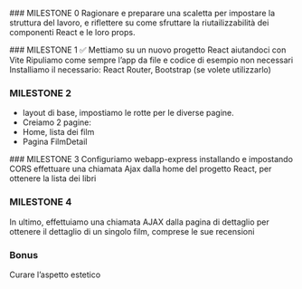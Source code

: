 ### MILESTONE 0
Ragionare e preparare una scaletta per impostare la struttura del lavoro, e riflettere su come sfruttare la riutailizzabilità dei componenti React e le loro props.

### MILESTONE 1 ✅
Mettiamo su un nuovo progetto React aiutandoci con Vite
Ripuliamo come sempre l’app da file e codice di esempio non necessari
Installiamo il necessario: React Router, Bootstrap (se volete utilizzarlo)

### MILESTONE 2
- layout di base, impostiamo le rotte per le diverse pagine.
- Creiamo 2 pagine:
- Home, lista dei film
- Pagina FilmDetail

### MILESTONE 3
Configuriamo webapp-express installando e impostando CORS
effettuare una chiamata Ajax dalla home del progetto React, per ottenere la lista dei libri

### MILESTONE 4
In ultimo, effettuiamo una chiamata AJAX dalla pagina di dettaglio per ottenere il dettaglio di un singolo film, comprese le sue recensioni

### Bonus
Curare l’aspetto estetico